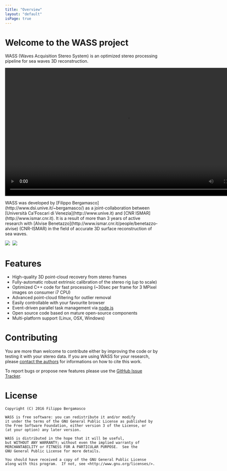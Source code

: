```yaml
---
title: "Overview"
layout: "default"
isPage: true
---
```


<div class="starter-template" >
<h1 class="maintitle">Welcome to the WASS project</h1>
<p class="subtitle" >WASS (Waves Acquisition Stereo System) is an optimized stereo processing pipeline for sea waves 3D reconstruction.</p>
<video width="800" height="422" autoplay loop >
  <source src="/wass/videos/3D_mesh_2.mp4" >
  Your browser does not support the video tag.
</video>

</div>

<p class="subtitle2">
WASS was developed by [Filippo Bergamasco](http://www.dsi.unive.it/~bergamasco/) as a joint-collaboration between [Università Ca'Foscari di Venezia](http://www.unive.it) and [CNR ISMAR](http://www.ismar.cnr.it). It is a result of more than 3 years of active research with [Alvise Benetazzo](http://www.ismar.cnr.it/people/benetazzo-alvise) (CNR-ISMAR) in the field of accurate 3D surface reconstruction of sea waves.
</p>

<div class="logodiv" >
<img src="/wass/img/unive-logo.jpg" class="logoimg" />&nbsp;
<img src="/wass/img/cnr-logo.jpg" class="logoimg" />
</div>

# Features

- High-quality 3D point-cloud recovery from stereo frames
- Fully-automatic robust extrinsic calibration of the stereo rig (up to scale)
- Optimized C++ code for fast processing (~30sec per frame for 3 MPixel images on consumer i7 CPU)
- Advanced point-cloud filtering for outlier removal
- Easily controllable with your favourite browser
- Event-driven parallel task management via [node.js](http://www.nodejs.org)
- Open source code based on mature open-source components
- Multi-platform support (Linux, OSX, Windows)


# Contributing

You are more than welcome to contribute either by improving the code or by testing it with your stereo data. If you are using WASS for your research, please [contact the authors](mailto:alvise.benetazzo@ve.ismar.cnr.it) for informations on how to cite this work.

To report bugs or propose new features please use the [GitHub Issue Tracker](#).
 

# License

```
Copyright (C) 2016 Filippo Bergamasco 

WASS is free software: you can redistribute it and/or modify
it under the terms of the GNU General Public License as published by
the Free Software Foundation, either version 3 of the License, or
(at your option) any later version.

WASS is distributed in the hope that it will be useful,
but WITHOUT ANY WARRANTY; without even the implied warranty of
MERCHANTABILITY or FITNESS FOR A PARTICULAR PURPOSE.  See the
GNU General Public License for more details.

You should have received a copy of the GNU General Public License
along with this program.  If not, see <http://www.gnu.org/licenses/>.
```

